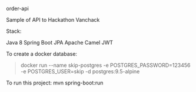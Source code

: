 order-api

Sample of API to Hackathon Vanchack

Stack:

Java 8
Spring Boot
JPA
Apache Camel
JWT

To create a docker database:
> docker run --name skip-postgres -e POSTGRES_PASSWORD=123456 -e POSTGRES_USER=skip -d postgres:9.5-alpine

To run this project:
mvn spring-boot:run